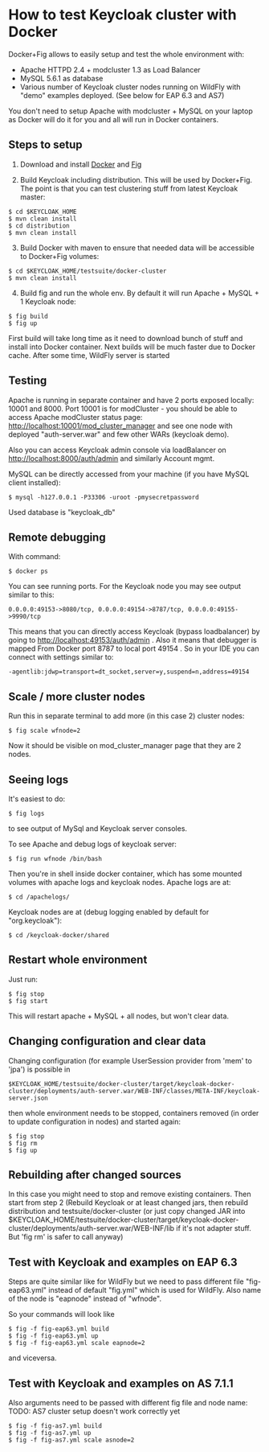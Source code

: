 How to test Keycloak cluster with Docker
========================================
Docker+Fig allows to easily setup and test the whole environment with:
* Apache HTTPD 2.4 + modcluster 1.3 as Load Balancer
* MySQL 5.6.1 as database
* Various number of Keycloak cluster nodes running on WildFly with "demo" examples deployed. (See below for EAP 6.3 and AS7)

You don't need to setup Apache with modcluster + MySQL on your laptop as Docker will do it for you and all will run in Docker containers.

Steps to setup
--------------
1) Download and install [Docker](https://docs.docker.com/installation) and [Fig](http://www.fig.sh/install.html)

2) Build Keycloak including distribution. This will be used by Docker+Fig. The point is that you can test clustering stuff from latest Keycloak master:
```shell 
$ cd $KEYCLOAK_HOME
$ mvn clean install
$ cd distribution
$ mvn clean install
````

3) Build Docker with maven to ensure that needed data will be accessible to Docker+Fig volumes: 
```shell 
$ cd $KEYCLOAK_HOME/testsuite/docker-cluster
$ mvn clean install
````
 
4) Build fig and run the whole env. By default it will run Apache + MySQL + 1 Keycloak node:
```shell
$ fig build
$ fig up
````

First build will take long time as it need to download bunch of stuff and install into Docker container. Next builds will be much faster due to Docker cache.
After some time, WildFly server is started

Testing
-------

Apache is running in separate container and have 2 ports exposed locally: 10001 and 8000. Port 10001 is for modCluster - you should 
be able to access Apache modCluster status page: [http://localhost:10001/mod_cluster_manager](http://localhost:10001/mod_cluster_manager) and see one node
with deployed "auth-server.war" and few other WARs (keycloak demo). 

Also you can access Keycloak admin console via loadBalancer on [http://localhost:8000/auth/admin](http://localhost:8000/auth/admin) and similarly Account mgmt. 

MySQL can be directly accessed from your machine (if you have MySQL client installed):
```shell
$ mysql -h127.0.0.1 -P33306 -uroot -pmysecretpassword
````
Used database is "keycloak_db"

Remote debugging
----------------

With command:
```shell
$ docker ps
````
 
You can see running ports. For the Keycloak node you may see output similar to this:
```shell
0.0.0.0:49153->8080/tcp, 0.0.0.0:49154->8787/tcp, 0.0.0.0:49155->9990/tcp
````

This means that you can directly access Keycloak (bypass loadbalancer) by going to [http://localhost:49153/auth/admin](http://localhost:49153/auth/admin) . 
Also it means that debugger is mapped From Docker port 8787 to local port 49154 . So in your IDE you can connect with settings similar to:
```shell
-agentlib:jdwp=transport=dt_socket,server=y,suspend=n,address=49154
````

Scale / more cluster nodes
--------------------------

Run this in separate terminal to add more (in this case 2) cluster nodes:
```shell
$ fig scale wfnode=2
````

Now it should be visible on mod_cluster_manager page that they are 2 nodes.

Seeing logs
-----------
It's easiest to do:
```shell
$ fig logs
````
to see output of MySql and Keycloak server consoles.

To see Apache and debug logs of keycloak server:
```shell
$ fig run wfnode /bin/bash
````
  
Then you're in shell inside docker container, which has some mounted volumes with apache logs and keycloak nodes. Apache logs are at:
```shell
$ cd /apachelogs/
````

Keycloak nodes are at (debug logging enabled by default for "org.keycloak"):
```shell
$ cd /keycloak-docker/shared
````
 
Restart whole environment
-------------------------

Just run:
```shell
$ fig stop
$ fig start
````

This will restart apache + MySQL + all nodes, but won't clear data.

Changing configuration and clear data
-------------------------------------
Changing configuration (for example UserSession provider from 'mem' to 'jpa') is possible in
```shell
$KEYCLOAK_HOME/testsuite/docker-cluster/target/keycloak-docker-cluster/deployments/auth-server.war/WEB-INF/classes/META-INF/keycloak-server.json
````

then whole environment needs to be stopped, containers removed (in order to update configuration in nodes) and started again:
```shell 
$ fig stop
$ fig rm
$ fig up
````
 
Rebuilding after changed sources
-------------------------------
In this case you might need to stop and remove existing containers. Then start from step 2 (Rebuild Keycloak or at least 
changed jars, then rebuild distribution and testsuite/docker-cluster 
(or just copy changed JAR into $KEYCLOAK_HOME/testsuite/docker-cluster/target/keycloak-docker-cluster/deployments/auth-server.war/WEB-INF/lib if it's not adapter stuff. 
But 'fig rm' is safer to call anyway)

Test with Keycloak and examples on EAP 6.3
------------------------------------------
Steps are quite similar like for WildFly but we need to pass different file "fig-eap63.yml" instead of default "fig.yml" which is used for WildFly. 
Also name of the node is "eapnode" instead of "wfnode". 
 
So your commands will look like
```shell 
$ fig -f fig-eap63.yml build
$ fig -f fig-eap63.yml up
$ fig -f fig-eap63.yml scale eapnode=2
```` 
and viceversa.
 
Test with Keycloak and examples on AS 7.1.1
-------------------------------------------
Also arguments need to be passed with different fig file and node name: TODO: AS7 cluster setup doesn't work correctly yet
 
 ```shell 
$ fig -f fig-as7.yml build
$ fig -f fig-as7.yml up
$ fig -f fig-as7.yml scale asnode=2
````